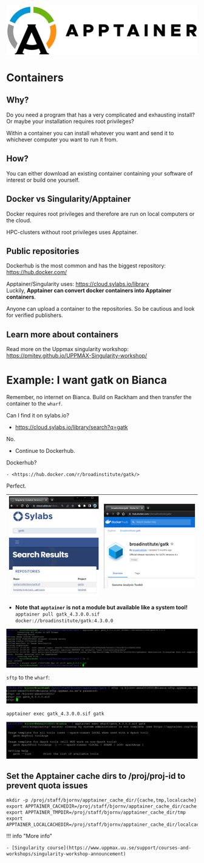 ![Apptainer](./img/apptainer.png)
# Containers

## Why?
Do you need a program that has a very complicated and exhausting install? Or maybe your installation requires root privileges?

Within a container you can install whatever you want and send it to whichever computer you want to run it from. 

## How?
You can either download an existing container containing your software of interest or build one yourself. 

## Docker vs Singularity/Apptainer
Docker requires root privileges and therefore are run on local computers or the cloud.

HPC-clusters without root privileges uses Apptainer. 

## Public repositories
Dockerhub is the most common and has the biggest repository: <https://hub.docker.com/>

Apptainer/Singularity uses: <https://cloud.sylabs.io/library>  
Luckily, **Apptainer can convert docker containers into Apptainer containers**. 

Anyone can upload a container to the repositories. So be cautious and look for verified publishers.

## Learn more about containers
Read more on the Uppmax singularity workshop:  
<https://pmitev.github.io/UPPMAX-Singularity-workshop/>

# Example: I want gatk on Bianca

Remember, no internet on Bianca. Build on Rackham and then transfer the container to the ``wharf``. 

Can I find it on sylabs.io?

- <https://cloud.sylabs.io/library/search?q=gatk>  

No. 

  - Continue to Dockerhub.

Dockerhub?

    - <https://hub.docker.com/r/broadinstitute/gatk/>  

Perfect.

| ![gatk_syslabs](./img/gatk_syslabs.png) | ![gatk_dockerhub](./img/gatk_dockerhub.png) |
|---|---|

- **Note that `apptainer` is not a module but available like a system tool!**
`apptainer pull gatk_4.3.0.0.sif docker://broadinstitute/gatk:4.3.0.0`

![apptainer_pull](./img/apptainer_pull.png)

`sftp` to the ``wharf``:

![sftp_gatk](./img/sftp_gatk.png)

`apptainer exec gatk_4.3.0.0.sif gatk`

![apptainer_gatk](./img/apptainer_gatk.png)

## Set the Apptainer cache dirs to /proj/proj-id to prevent quota issues
```
mkdir -p /proj/staff/bjornv/apptainer_cache_dir/{cache,tmp,localcache}
export APPTAINER_CACHEDIR=/proj/staff/bjornv/apptainer_cache_dir/cache
export APPTAINER_TMPDIR=/proj/staff/bjornv/apptainer_cache_dir/tmp
export APPTAINER_LOCALCACHEDIR=/proj/staff/bjornv/apptainer_cache_dir/localcache
```
!!! info "More info"

    - [Singularity course](https://www.uppmax.uu.se/support/courses-and-workshops/singularity-workshop-announcement)
